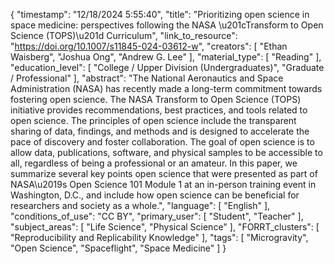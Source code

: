 {
    "timestamp": "12/18/2024 5:55:40",
    "title": "Prioritizing open science in space medicine: perspectives following the NASA \u201cTransform to Open Science (TOPS)\u201d Curriculum",
    "link_to_resource": "https://doi.org/10.1007/s11845-024-03612-w",
    "creators": [
        "Ethan Waisberg",
        "Joshua Ong",
        "Andrew G. Lee"
    ],
    "material_type": [
        "Reading"
    ],
    "education_level": [
        "College / Upper Division (Undergraduates)",
        "Graduate / Professional"
    ],
    "abstract": "The National Aeronautics and Space Administration (NASA) has recently made a long-term commitment towards fostering open science. The NASA Transform to Open Science (TOPS) initiative provides recommendations, best practices, and tools related to open science. The principles of open science include the transparent sharing of data, findings, and methods and is designed to accelerate the pace of discovery and foster collaboration. The goal of open science is to allow data, publications, software, and physical samples to be accessible to all, regardless of being a professional or an amateur. In this paper, we summarize several key points open science that were presented as part of NASA\u2019s Open Science 101 Module 1 at an in-person training event in Washington, D.C., and include how open science can be beneficial for researchers and society as a whole.",
    "language": [
        "English"
    ],
    "conditions_of_use": "CC BY",
    "primary_user": [
        "Student",
        "Teacher"
    ],
    "subject_areas": [
        "Life Science",
        "Physical Science"
    ],
    "FORRT_clusters": [
        "Reproducibility and Replicability Knowledge"
    ],
    "tags": [
        "Microgravity",
        "Open Science",
        "Spaceflight",
        "Space Medicine"
    ]
}